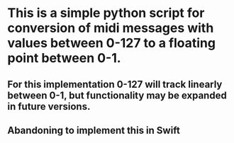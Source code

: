 # This is a simple python script for conversion of midi messages with values between 0-127 to a floating point between 0-1.

## For this implementation 0-127 will track linearly between 0-1, but functionality may be expanded in future versions.

## Abandoning to implement this in Swift
